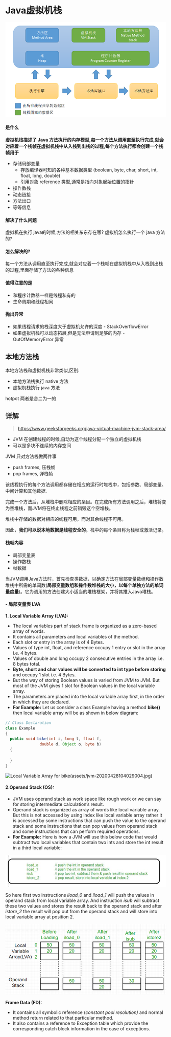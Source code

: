 # Java虚拟机栈

![img](assets/1671546-20190427141310333-343604547.png)

#### 是什么

**虚拟机栈描述了 Java 方法执行的内存模型,每一个方法从调用直至执行完成,就会对应着一个栈帧在虚拟机栈中从入栈到出栈的过程,每个方法执行都会创建一个栈帧用于**

- 存储局部变量	
  - 存放编译器可知的各种基本数据类型 (boolean, byte, char, short, int, float, long, double)
  - 引用对象 reference 类型,通常是指向对象起始位置的指针
- 操作数栈
- 动态链接
- 方法出口
- 等等信息

#### 解决了什么问题

虚拟机在执行 java的时候,方法的相关东东存在哪? 虚拟机怎么执行一个 java 方法的?

#### 怎么解决的?

每一个方法从调用直至执行完成,就会对应着一个栈帧在虚拟机栈中从入栈到出栈的过程,里面存储了方法的各种信息

#### 值得注意的是

- 和程序计数器一样是线程私有的
- 生命周期和线程相同

#### 抛出异常

- 如果线程请求的栈深度大于虚拟机允许的深度 - StackOverflowError 
- 如果虚拟机栈可以动态拓展,但是无法申请到足够的内存 - OutOfMemoryError 异常

## 本地方法栈

本地方法栈和虚拟机栈非常类似,区别:

- 本地方法栈执行 native 方法
- 虚拟机栈执行 java 方法

hotpot 两者是合二为一的

## 详解

> https://www.geeksforgeeks.org/java-virtual-machine-jvm-stack-area/

- JVM 在创建线程的时候,自动为这个线程分配一个独立的虚拟机栈
- 可以是多块不连续的内存空间

JVM 只对方法栈做两件事

- push frames,  压栈帧
- pop frames, 弹栈帧

该线程执行的每个方法调用都存储在相应的运行时堆栈中，包括参数、局部变量、中间计算和其他数据.

完成一个方法后，从堆栈中删除相应的条目。在完成所有方法调用之后，堆栈将变为空堆栈，而JVM将在终止线程之前销毁这个空堆栈。

堆栈中存储的数据对相应的线程可用，而对其余线程不可用。

因此，**我们可以说本地数据是线程安全的**。栈中的每个条目称为栈帧或激活记录。

#### 栈帧内容

- 局部变量表
- 操作数栈
- 帧数据

当JVM调用Java方法时，首先检查类数据，以确定方法在局部变量数组和操作数堆栈中所需的单词数(**局部变量数组和操作数堆栈的大小，以每个单独方法的单词量度量**)。它为调用的方法创建大小适当的堆栈框架，并将其推入Java堆栈。

#### - 局部变量表 LVA

**1. Local Variable Array (LVA):**

- The local variables part of stack frame is organized as a zero-based array of words.
- It contains all parameters and local variables of the method.
- Each slot or entry in the array is of 4 Bytes.
- Values of type int, float, and reference occupy 1 entry or slot in the array i.e. 4 bytes.
- Values of double and long occupy 2 consecutive entries in the array i.e. 8 bytes total.
- **Byte, short and char values will be converted to int type before storing** and occupy 1 slot i.e. 4 Bytes.
- But the way of storing Boolean values is varied from JVM to JVM. But most of the JVM gives 1 slot for Boolean values in the local variable array.
- The parameters are placed into the local variable array first, in the order in which they are declared.
- **For Example:** Let us consider a class Example having a method **bike()** then local variable array will be as shown in below diagram:

```java
// Class Declaration
class Example
{
  public void bike(int i, long l, float f, 
               double d, Object o, byte b)
  {
    
  } 
}     
```



![Local Variable Array for bike(assets/jvm-20200428104029004.jpg)](https://media.geeksforgeeks.org/wp-content/uploads/jvm.jpg)

#### 2.**Operand Stack (OS):**

- JVM uses operand stack as work space like rough work or we can say for storing intermediate calculation’s result.
- Operand stack is organized as array of words like local variable array. But this is not accessed by using index like local variable array rather it is accessed by some instructions that can push the value to the operand stack and some instructions that can pop values from operand stack and some instructions that can perform required operations.
- **For Example:** Here is how a JVM will use this below code that would subtract two local variables that contain two ints and store the int result in a third local variable:

![Assembly Code Instruction for Operand Stack](assets/reading.jpg)

So here first two instructions *iload_0* and *iload_1* will push the values in operand stack from local variable array. And instruction *isub* will subtract these two values and stores the result back to the operand stack and after *istore_2* the result will pop out from the operand stack and will store into local variable array at position 2.

![Working of LVA and OS](assets/jvm.png)

**Frame Data (FD):**

- It contains all symbolic reference (*constant pool resolution)* and normal method return related to that particular method.
- It also contains a reference to Exception table which provide the corresponding catch block information in the case of exceptions.